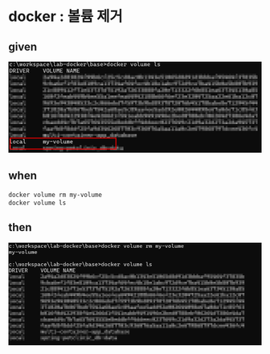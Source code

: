 
# docker : 볼륨 제거

## given

![img_42.png](..%2Fimages%2Fimg_42.png)

## when

```
docker volume rm my-volume
docker volume ls
```

## then

![img_44.png](..%2Fimages%2Fimg_44.png)